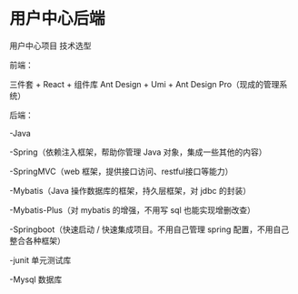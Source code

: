 # 用户中心后端
用户中心项目
技术选型

前端：

三件套 + React + 组件库 Ant Design + Umi + Ant Design Pro（现成的管理系统）

后端：

-Java

-Spring（依赖注入框架，帮助你管理 Java 对象，集成一些其他的内容）

-SpringMVC（web 框架，提供接口访问、restful接口等能力）

-Mybatis（Java 操作数据库的框架，持久层框架，对 jdbc 的封装）

-Mybatis-Plus（对 mybatis 的增强，不用写 sql 也能实现增删改查）

-Springboot（快速启动 / 快速集成项目。不用自己管理 spring 配置，不用自己整合各种框架）

-junit 单元测试库

-Mysql 数据库
